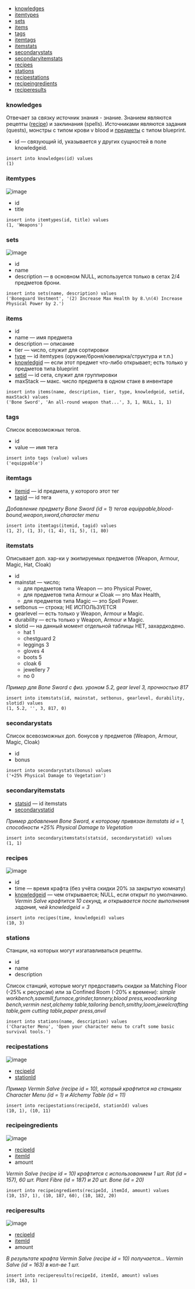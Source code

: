 - [knowledges](#knowledges)
- [itemtypes](#itemtypes)
- [sets](#sets)
- [items](#items)
- [tags](#tags)
- [itemtags](#itemtags)
- [itemstats](#itemstats)
- [secondarystats](#secondarystats)
- [secondaryitemstats](#secondaryitemstats)
- [recipes](#recipes)
- [stations](#stations)
- [recipestations](#recipestations)
- [recipeingredients](#recipeingredients)
- [reciperesults](#reciperesults)


### knowledges
Отвечает за связку источник знания - знание.
Знанием являются рецепты ([recipe](#recipes)) и заклинания (spells). Источниками являются задания (quests), монстры с типом крови v blood и [предметы](#items) с типом blueprint.
- id — связующий id, указывается у других сущностей в поле knowledgeid.
```
insert into knowledges(id) values
(1)
```


### itemtypes
![image](https://user-images.githubusercontent.com/30572380/173904246-873fe3fb-4f85-4300-ad10-4c26ecca1d44.png)
- id
- title
```
insert into itemtypes(id, title) values
(1, 'Weapons')
```

### sets
![image](https://user-images.githubusercontent.com/30572380/173906506-f3c4d1c1-af6b-4995-a3bf-b04720c6ebeb.png)
- id
- name
- description — в основном NULL, используется только в сетах 2/4 предметов брони.
```
insert into sets(name, description) values
('Boneguard Vestment', '(2) Increase Max Health by 8.\n(4) Increase Physical Power by 2.')
```

### items
- id
- name — имя предмета
- description — описание
- tier — число, служит для сортировки
- [type](#itemtypes) — id itemtypes (оружие/броня/ювелирка/структура и т.п.)
- [knowledgid](#knowledges) — если этот предмет что-либо открывает; есть только у предметов типа blueprint
- [setid](#sets) — id сета, служит для группировки
- maxStack — макс. число предмета в одном стаке в инвентаре
```
insert into items(name, description, tier, type, knowledgeid, setid, maxStack) values
('Bone Sword', 'An all-round weapon that...', 3, 1, NULL, 1, 1)
```

### tags
Список всевозможных тегов.
- id
- value — имя тега
```
insert into tags (value) values
('equippable')
```

### itemtags
- [itemid](#items) — id предмета, у которого этот тег
- [tagid](#tags) — id тега

_Добавление предмету Bone Sword (id = 1) тегов equippable,blood-bound,weapon,sword,character menu_
```
insert into itemtags(itemid, tagid) values
(1, 2), (1, 3), (1, 4), (1, 5), (1, 80)
```

### itemstats
Описывает доп. хар-ки у экипируемых предметов (Weapon, Armour, Magic, Hat, Cloak)
- id
- mainstat — число;
  - для предметов типа Weapon — это Physical Power,
  - для предметов типа Armour и Cloak — это Max Health,
  - для предметов типа Magic — это Spell Power.
- setbonus — строка; НЕ ИСПОЛЬЗУЕТСЯ
- gearlevel — есть только у Weapon, Armour и Magic.
- durability — есть только у Weapon, Armour и Magic.
- slotid — на данный момент отдельной таблицы НЕТ, захардкодено.
  - hat         1
  - chestguard	2
  - leggings	  3
  - gloves	    4
  - boots	      5
  - cloak	      6
  - jewellery	  7
  - no	        0

_Пример для Bone Sword с физ. уроном 5.2, gear level 3, прочностью 817_
```
insert into itemstats(id, mainstat, setbonus, gearlevel, durability, slotid) values
(1, 5.2, '', 3, 817, 0)
```

### secondarystats
Список всевозможных доп. бонусов у предметов (Weapon, Armour, Magic, Cloak)
- id
- bonus
```
insert into secondarystats(bonus) values
('+25% Physical Damage to Vegetation')
```

### secondaryitemstats
- [statsid](#itemstats) — id itemstats
- [secondarystatid](#secondarystats)

_Пример добавления Bone Sword, к которому привязан itemstats id = 1, способности +25% Physical Damage to Vegetation_
```
insert into secondaryitemstats(statsid, secondarystatid) values
(1, 1)
```

### recipes
![image](https://user-images.githubusercontent.com/30572380/173920337-8c742320-d5b5-4a0c-a785-f8707b2e1c7f.png)

- id
- time — время крафта (без учёта скидки 20% за закрытую комнату)
- [knowledgeid](#knowledges) — чем открывается; NULL, если открыт по умолчанию.
_Vermin Salve крафтится 10 секунд, и открывается после выполнения задания, чей knowledgeid = 3_
```
insert into recipes(time, knowledgeid) values
(10, 3)
```

### stations
Станции, на которых могут изгатавливаться рецепты.
- id
- name
- description

Список станций, которые могут предоставить скидки за Matching Floor (-25% к ресурсам) или за Confined Room (-20% к времени):
_simple workbench,sawmill,furnace,grinder,tannery,blood press,woodworking bench,vermin nest,alchemy table,tailoring bench,smithy,loom,jewelcrafting table,gem cutting table,paper press,anvil_
```
insert into stations(name, description) values
('Character Menu', 'Open your character menu to craft some basic survival tools.')
```

### recipestations
![image](https://user-images.githubusercontent.com/30572380/173920487-01e24456-bf5a-4721-8fb5-d7e10db34644.png)
- [recipeId](#recipes)
- [stationId](#stations)

_Пример Vermin Salve (recipe id = 10), который крафтится на станциях Character Menu (id = 1) и Alchemy Table (id = 11)_
```
insert into recipestations(recipeId, stationId) values
(10, 1), (10, 11)
```

### recipeingredients
![image](https://user-images.githubusercontent.com/30572380/173920545-4ddcf8d4-c15e-473a-934a-ddc45233d640.png)
- [recipeId](#recipes)
- [itemId](#items)
- amount

_Vermin Salve (recipe id = 10) крафтится с использованием 1 шт. Rat (id = 157), 60 шт. Plant Fibre (id = 187) и 20 шт. Bone (id = 20)_
```
insert into recipeingredients(recipeId, itemId, amount) values
(10, 157, 1), (10, 187, 60), (10, 182, 20)
```

### reciperesults
![image](https://user-images.githubusercontent.com/30572380/173920577-561c5de3-6002-430f-925d-754d4df3eb23.png)
- [recipeId](#recipes)
- [itemId](#items)
- amount

_В результате крафта Vermin Salve (recipe id = 10) получается... Vermin Salve (id = 163) в кол-ве 1 шт._
```
insert into reciperesults(recipeId, itemId, amount) values
(10, 163, 1)
```
